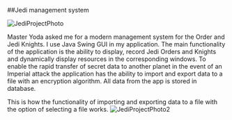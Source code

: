 ##Jedi management system

![JediProjectPhoto](https://user-images.githubusercontent.com/60015668/79455438-22708e80-7fed-11ea-9bae-cd845e82e594.png)



Master Yoda asked me for a modern management system for the Order and Jedi Knights. I use Java Swing GUI in my application.
The main functionality of the application is the ability to display, record Jedi Orders and Knights and dynamically display
resources in the corresponding windows. To enable the rapid transfer of secret data to another planet in the event of an Imperial attack
the application has the ability to import and export data to a file with an encryption algorithm. All data from the app is stored in
database.

This is how the functionality of importing and exporting data to a file with the option of selecting a file works.
![JediProjectPhoto2](https://user-images.githubusercontent.com/60015668/79455234-d887a880-7fec-11ea-8556-8fd929eb5415.png)


